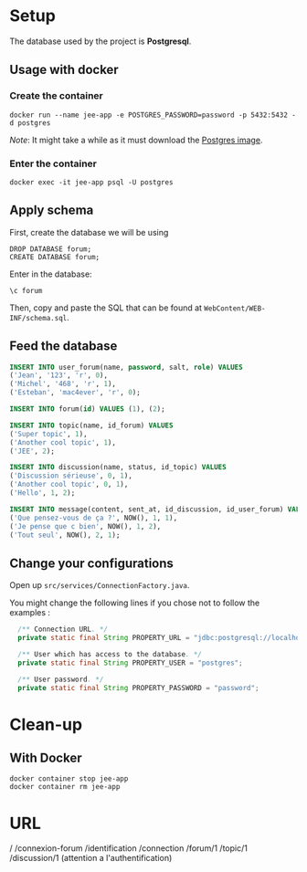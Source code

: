 # Setup

The database used by the project is **Postgresql**.

## Usage with docker
### Create the container

```
docker run --name jee-app -e POSTGRES_PASSWORD=password -p 5432:5432 -d postgres
```
*Note*: It might take a while as it must download the [Postgres image](https://hub.docker.com/_/postgres).

### Enter the container 

```
docker exec -it jee-app psql -U postgres
```

## Apply schema
First, create the database we will be using

```
DROP DATABASE forum;
CREATE DATABASE forum;
```

Enter in the database:
```
\c forum
```

Then, copy and paste the SQL that can be found at `WebContent/WEB-INF/schema.sql`.

## Feed the database

```SQL
INSERT INTO user_forum(name, password, salt, role) VALUES
('Jean', '123', 'r', 0),
('Michel', '468', 'r', 1),
('Esteban', 'mac4ever', 'r', 0);

INSERT INTO forum(id) VALUES (1), (2);

INSERT INTO topic(name, id_forum) VALUES
('Super topic', 1),
('Another cool topic', 1),
('JEE', 2);

INSERT INTO discussion(name, status, id_topic) VALUES
('Discussion sérieuse', 0, 1),
('Another cool topic', 0, 1),
('Hello', 1, 2);

INSERT INTO message(content, sent_at, id_discussion, id_user_forum) VALUES
('Que pensez-vous de ça ?', NOW(), 1, 1),
('Je pense que c bien', NOW(), 1, 2),
('Tout seul', NOW(), 2, 1);
```

## Change your configurations

Open up `src/services/ConnectionFactory.java`.

You might change the following lines if you chose not to follow the examples : 
```Java
  /** Connection URL. */
  private static final String PROPERTY_URL = "jdbc:postgresql://localhost:5432/forum";

  /** User which has access to the database. */
  private static final String PROPERTY_USER = "postgres";

  /** User password. */
  private static final String PROPERTY_PASSWORD = "password";
```

# Clean-up

## With Docker
```
docker container stop jee-app
docker container rm jee-app
```

# URL

/
/connexion-forum
/identification
/connection
/forum/1
/topic/1
/discussion/1
(attention a l'authentification)
